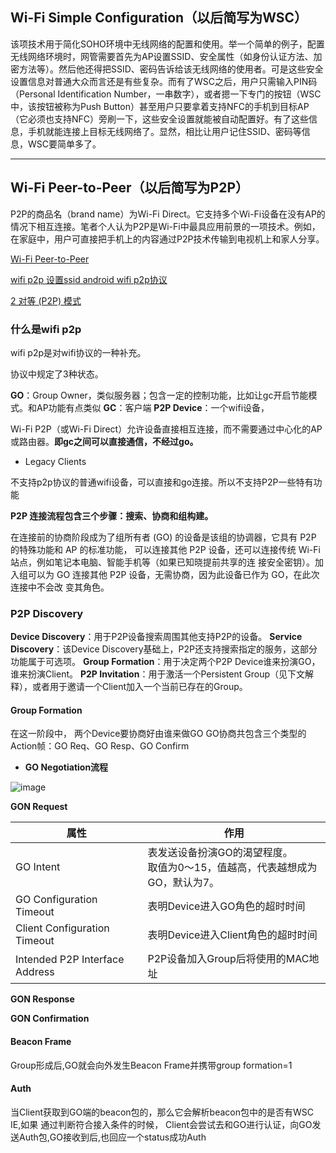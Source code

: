 
## Wi-Fi Simple Configuration（以后简写为WSC）

该项技术用于简化SOHO环境中无线网络的配置和使用。举一个简单的例子，配置无线网络环境时，网管需要首先为AP设置SSID、安全属性（如身份认证方法、加密方法等）。然后他还得把SSID、密码告诉给该无线网络的使用者。可是这些安全设置信息对普通大众而言还是有些复杂。而有了WSC之后，用户只需输入PIN码（Personal Identification Number，一串数字），或者摁一下专门的按钮（WSC中，该按钮被称为Push Button）甚至用户只要拿着支持NFC的手机到目标AP（它必须也支持NFC）旁刷一下，这些安全设置就能被自动配置好。有了这些信息，手机就能连接上目标无线网络了。显然，相比让用户记住SSID、密码等信息，WSC要简单多了。

---

## Wi-Fi Peer-to-Peer（以后简写为P2P）

P2P的商品名（brand name）为Wi-Fi Direct。它支持多个Wi-Fi设备在没有AP的情况下相互连接。笔者个人认为P2P是Wi-Fi中最具应用前景的一项技术。例如，在家庭中，用户可直接把手机上的内容通过P2P技术传输到电视机上和家人分享。

[Wi-Fi Peer-to-Peer](https://blog.csdn.net/m0_37905055/article/details/88895778)

[wifi p2p 设置ssid android wifi p2p协议](https://blog.51cto.com/u_14120/9444618)  

[2 对等 (P2P) 模式](https://www.ti.com.cn/cn/lit/ug/zhcu921/zhcu921.pdf?ts=1726199682046)

### 什么是wifi p2p

wifi p2p是对wifi协议的一种补充。

协议中规定了3种状态。

**GO**：Group Owner，类似服务器；包含一定的控制功能，比如让gc开启节能模式。和AP功能有点类似
**GC**：客户端
**P2P Device**：一个wifi设备，

Wi-Fi P2P（或Wi-Fi Direct）允许设备直接相互连接，而不需要通过中心化的AP或路由器。**即gc之间可以直接通信，不经过go。** 

+ Legacy Clients

不支持p2p协议的普通wifi设备，可以直接和go连接。所以不支持P2P一些特有功能


**P2P 连接流程包含三个步骤：搜索、协商和组构建。**

在连接前的协商阶段成为了组所有者 (GO) 的设备是该组的协调器，它具有 P2P 的特殊功能和 AP 的标准功能，
可以连接其他 P2P 设备，还可以连接传统 Wi-Fi 站点，例如笔记本电脑、智能手机等（如果已知晓提前共享的连
接安全密钥）。加入组可以为 GO 连接其他 P2P 设备，无需协商，因为此设备已作为 GO，在此次连接中不会改
变其角色。


### P2P Discovery

**Device Discovery**：用于P2P设备搜索周围其他支持P2P的设备。
**Service Discovery**：该Device Discovery基础上，P2P还支持搜索指定的服务，这部分功能属于可选项。
**Group Formation**：用于决定两个P2P Device谁来扮演GO，谁来扮演Client。
**P2P Invitation**：用于激活一个Persistent Group（见下文解释），或者用于邀请一个Client加入一个当前已存在的Group。

#### Group Formation

在这一阶段中， 两个Device要协商好由谁来做GO
GO协商共包含三个类型的Action帧：GO Req、GO Resp、GO Confirm

+ **GO Negotiation流程**

![image](https://box.kancloud.cn/60967a32e694000e2b8ffdba9aaff31e_1178x582.jpg)

**GON Request**

| 属性 | 作用 |
|----|----|
| GO Intent|表发送设备扮演GO的渴望程度。</br> 取值为0～15，值越高，代表越想成为GO，默认为7。 | 
|GO Configuration Timeout |  表明Device进入GO角色的超时时间|
| Client Configuration Timeout| 表明Device进入Client角色的超时时间 |
| Intended P2P Interface Address | P2P设备加入Group后将使用的MAC地址 | 

**GON Response**

**GON Confirmation**

#### Beacon Frame

Group形成后,GO就会向外发生Beacon Frame并携带group formation=1

#### Auth

当Client获取到GO端的beacon包的，那么它会解析beacon包中的是否有WSC IE,如果 通过判断符合接入条件的时候， Client会尝试去和GO进行认证，向GO发送Auth包,GO接收到后,也回应一个status成功Auth